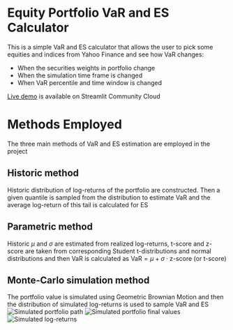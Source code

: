 # Equity Portfolio VaR and ES Calculator
This is a simple VaR and ES calculator that allows the user to pick some equities and indices from Yahoo Finance and see how VaR changes:
- When the securities weights in portfolio change
- When the simulation time frame is changed
- When VaR percentile and time window is changed

[Live demo](https://levkhoriak-var-calculator.streamlit.app/) is available on Streamlit Community Cloud
# Methods Employed
The three main methods of VaR and ES estimation are employed in the project
## Historic method
Historic distribution of log-returns of the portfolio are constructed. Then a given quantile is sampled from the distribution to estimate VaR and the average log-return of this tail is calculated for ES
## Parametric method
Historic $\mu$ and $\sigma$ are estimated from realized log-returns, t-score and z-score are taken from corresponding Student t-distributions and normal distributions and then VaR is calculated as $\text{VaR} = \mu + \sigma \cdot \text{z-score (or t-score)}$
## Monte-Carlo simulation method
The portfolio value is simulated using Geometric Brownian Motion and then the distribution of simulated log-returns is used to sample VaR and ES
![Simulated portfolio path](https://github.com/user-attachments/assets/80d94a7f-3fd1-4bd6-a0e3-5884bf90b84e)
![Simulated portfolio final values](https://github.com/user-attachments/assets/21d9a26a-695e-4843-a3b8-43f281440749)
![Simulated log-returns](https://github.com/user-attachments/assets/3bdac69d-acef-4c9b-beac-6c226bbd9bf6)
